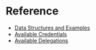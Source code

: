 # Reference

- [Data Structures and Examples](./DataStructures/All.md)
- [Available Credentials](./Credentials.md)
- [Available Delegations](./Delegations.md)
